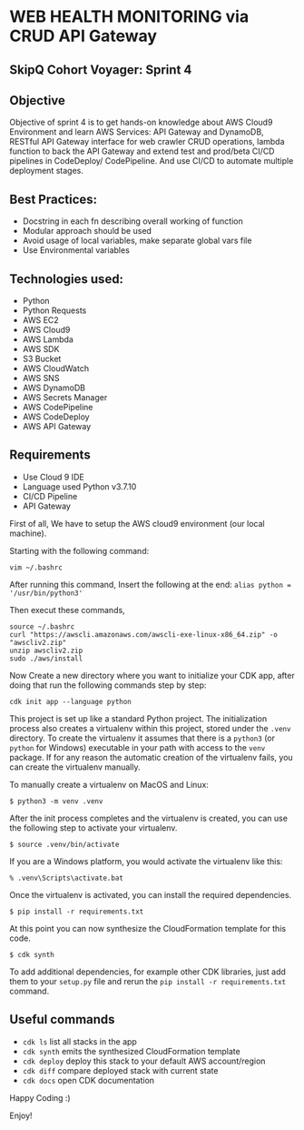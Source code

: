 
# WEB HEALTH MONITORING via CRUD API Gateway

## SkipQ Cohort Voyager: Sprint 4

## Objective

Objective of sprint 4 is to get hands-on knowledge about AWS Cloud9 Environment and learn AWS Services: API Gateway and DynamoDB, RESTful API Gateway interface for web crawler CRUD operations, lambda function to back the API Gateway and extend test and prod/beta CI/CD pipelines in CodeDeploy/ CodePipeline. And use CI/CD to automate multiple deployment stages.
## Best Practices:

- Docstring in each fn describing overall working of function
- Modular approach should be used
- Avoid usage of local variables, make separate global vars file
- Use Environmental variables

## Technologies used:

- Python
- Python Requests
- AWS EC2
- AWS Cloud9
- AWS Lambda
- AWS SDK
- S3 Bucket
- AWS CloudWatch
- AWS SNS
- AWS DynamoDB
- AWS Secrets Manager
- AWS CodePipeline
- AWS CodeDeploy
- AWS API Gateway

## Requirements


- Use Cloud 9 IDE
- Language used Python v3.7.10
- CI/CD Pipeline
- API Gateway

First of all,  We have to setup the AWS cloud9 environment (our local machine). 

Starting with the following command:

``` vim ~/.bashrc ```

After running this command, Insert the following at the end:
``` alias python = '/usr/bin/python3' ```

Then execut these commands,

```
source ~/.bashrc
curl "https://awscli.amazonaws.com/awscli-exe-linux-x86_64.zip" -o "awscliv2.zip"
unzip awscliv2.zip
sudo ./aws/install
```

Now Create a new directory where you want to initialize your CDK app, after doing that run the following commands step by step:

``` cdk init app --language python ```

This project is set up like a standard Python project.  The initialization
process also creates a virtualenv within this project, stored under the `.venv`
directory.  To create the virtualenv it assumes that there is a `python3`
(or `python` for Windows) executable in your path with access to the `venv`
package. If for any reason the automatic creation of the virtualenv fails,
you can create the virtualenv manually.

To manually create a virtualenv on MacOS and Linux:

```
$ python3 -m venv .venv
```

After the init process completes and the virtualenv is created, you can use the following
step to activate your virtualenv.

```
$ source .venv/bin/activate
```

If you are a Windows platform, you would activate the virtualenv like this:

```
% .venv\Scripts\activate.bat
```

Once the virtualenv is activated, you can install the required dependencies.

```
$ pip install -r requirements.txt
```

At this point you can now synthesize the CloudFormation template for this code.

```
$ cdk synth
```

To add additional dependencies, for example other CDK libraries, just add
them to your `setup.py` file and rerun the `pip install -r requirements.txt`
command.

## Useful commands

 * `cdk ls`          list all stacks in the app
 * `cdk synth`       emits the synthesized CloudFormation template
 * `cdk deploy`      deploy this stack to your default AWS account/region
 * `cdk diff`        compare deployed stack with current state
 * `cdk docs`        open CDK documentation

Happy Coding :)

Enjoy!
